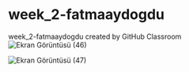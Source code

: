 # week_2-fatmaaydogdu
week_2-fatmaaydogdu created by GitHub Classroom
![Ekran Görüntüsü (46)](https://user-images.githubusercontent.com/56413015/102719999-7c56f000-4302-11eb-8ff3-5a75c318b4ca.png)

![Ekran Görüntüsü (47)](https://user-images.githubusercontent.com/56413015/102720024-b2946f80-4302-11eb-90de-9bb7da4fb327.png)
